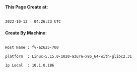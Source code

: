 
   
#### This Page Create at:

```bash

2022-10-13 - 04:26:23 UTC

```

#### Create By Machine:

```bash

Host Name : fv-az625-700

platform  : Linux-5.15.0-1020-azure-x86_64-with-glibc2.31

Ip Local  : 10.1.0.186

```

